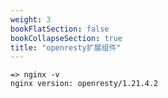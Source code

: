```yaml
---
weight: 3
bookFlatSection: false
bookCollapseSection: true
title: "openresty扩展组件"
---
```


```
=> nginx -v
nginx version: openresty/1.21.4.2
```
